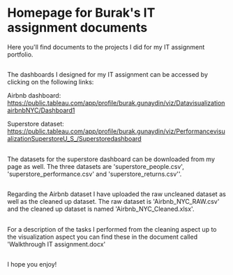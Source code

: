# Homepage for Burak's IT assignment documents
Here you'll find documents to the projects I did for my IT assignment portfolio.
##
The dashboards I designed for my IT assignment can be accessed by clicking on the following links:

Airbnb dashboard:
https://public.tableau.com/app/profile/burak.gunaydin/viz/DatavisualizationairbnbNYC/Dashboard1

Superstore dataset: https://public.tableau.com/app/profile/burak.gunaydin/viz/PerformancevisualizationSuperstoreU_S_/Superstoredashboard
##
The datasets for the superstore dashboard can be downloaded from my page as well. The three datasets are 'superstore_people.csv', 'superstore_performance.csv' and 'superstore_returns.csv''.

## 

Regarding the Airbnb dataset I have uploaded the raw uncleaned dataset as well as the cleaned up dataset.
The raw dataset is 'Airbnb_NYC_RAW.csv' and the cleaned up dataset is named 'Airbnb_NYC_Cleaned.xlsx'.

##
For a description of the tasks I performed from the cleaning aspect up to the visualization aspect you can find these in the document called 'Walkthrough IT assignment.docx'
##
I hope you enjoy!
